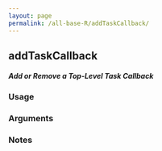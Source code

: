 ```yaml
---
layout: page
permalink: /all-base-R/addTaskCallback/
---
```


## __addTaskCallback__

#### _Add or Remove a Top-Level Task Callback_

### Usage

### Arguments

### Notes
